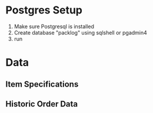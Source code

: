 # Postgres Setup

1. Make sure Postgresql is installed
2. Create database "packlog" using sqlshell or pgadmin4
3. run 


# Data

## Item Specifications

## Historic Order Data